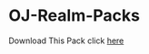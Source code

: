 # OJ-Realm-Packs

Download This Pack click [here](https://github.com/wuw-sh/OJ-Realm-Packs/archive/refs/heads/master.zip)
